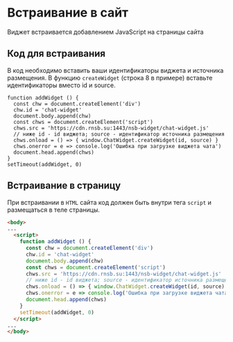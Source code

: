 # Встраивание в сайт

Виджет встраивается добавлением JavaScript на страницы сайта

## Код для встраивания

В код необходимо вставить ваши идентификаторы виджета и источника размещения.
В функцию `createWidget` (строка 8 в примере) вставьте идентификаторы вместо id и source.

```js{8}
function addWidget () {
  const chw = document.createElement('div')
  chw.id = 'chat-widget'
  document.body.append(chw)
  const chws = document.createElement('script')
  chws.src = 'https://cdn.rnsb.su:1443/nsb-widget/chat-widget.js'
  // ниже id - id виджета; source - идентификатор источника размещения 
  chws.onload = () => { window.ChatWidget.createWidget(id, source) }
  chws.onerror = e => console.log('Ошибка при загрузке виджета чата')
  document.head.append(chws)
}
setTimeout(addWidget, 0)
```

## Встраивание в страницу

При встраивании в `HTML` сайта код должен быть внутри тега `script` и размещаться в теле страницы.

```html
<body>
...
  <script>
    function addWidget () {
      const chw = document.createElement('div')
      chw.id = 'chat-widget'
      document.body.append(chw)
      const chws = document.createElement('script')
      chws.src = 'https://cdn.rnsb.su:1443/nsb-widget/chat-widget.js'
      // ниже id - id виджета; source - идентификатор источника размещения 
      chws.onload = () => { window.ChatWidget.createWidget(id, source) }
      chws.onerror = e => console.log('Ошибка при загрузке виджета чата')
      document.head.append(chws)
    }
    setTimeout(addWidget, 0)
  </script>
...
</body>
```
